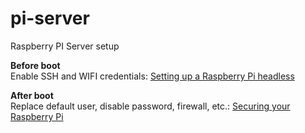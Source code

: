 # pi-server
Raspberry PI Server setup

**Before boot**\
Enable SSH and WIFI credentials: [Setting up a Raspberry Pi headless](https://www.raspberrypi.org/documentation/configuration/wireless/headless.md)

**After boot**\
Replace default user, disable password, firewall, etc.: [Securing your Raspberry Pi](https://www.raspberrypi.org/documentation/configuration/security.md)
